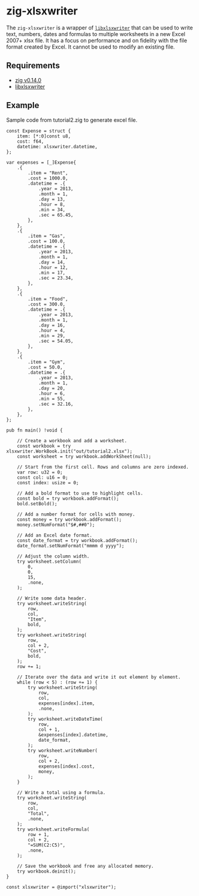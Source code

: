 # zig-xlsxwriter

The `zig-xlsxwriter` is a wrapper of [`libxlsxwriter`](https://github.com/jmcnamara/libxlsxwriter) that can be used to write text, numbers,
dates and formulas to multiple worksheets in a new Excel 2007+ xlsx file. It
has a focus on performance and on fidelity with the file format created by
Excel. It cannot be used to modify an existing file.

## Requirements

- [zig v0.14.0](https://ziglang.org/download)
- [libxlsxwriter](https://github.com/jmcnamara/libxlsxwriter)

## Example

Sample code from tutorial2.zig to generate excel file.

```zig
const Expense = struct {
    item: [*:0]const u8,
    cost: f64,
    datetime: xlsxwriter.datetime,
};

var expenses = [_]Expense{
    .{
        .item = "Rent",
        .cost = 1000.0,
        .datetime = .{
            .year = 2013,
            .month = 1,
            .day = 13,
            .hour = 8,
            .min = 34,
            .sec = 65.45,
        },
    },
    .{
        .item = "Gas",
        .cost = 100.0,
        .datetime = .{
            .year = 2013,
            .month = 1,
            .day = 14,
            .hour = 12,
            .min = 17,
            .sec = 23.34,
        },
    },
    .{
        .item = "Food",
        .cost = 300.0,
        .datetime = .{
            .year = 2013,
            .month = 1,
            .day = 16,
            .hour = 4,
            .min = 29,
            .sec = 54.05,
        },
    },
    .{
        .item = "Gym",
        .cost = 50.0,
        .datetime = .{
            .year = 2013,
            .month = 1,
            .day = 20,
            .hour = 6,
            .min = 55,
            .sec = 32.16,
        },
    },
};

pub fn main() !void {

    // Create a workbook and add a worksheet.
    const workbook = try xlsxwriter.WorkBook.init("out/tutorial2.xlsx");
    const worksheet = try workbook.addWorkSheet(null);

    // Start from the first cell. Rows and columns are zero indexed.
    var row: u32 = 0;
    const col: u16 = 0;
    const index: usize = 0;

    // Add a bold format to use to highlight cells.
    const bold = try workbook.addFormat();
    bold.setBold();

    // Add a number format for cells with money.
    const money = try workbook.addFormat();
    money.setNumFormat("$#,##0");

    // Add an Excel date format.
    const date_format = try workbook.addFormat();
    date_format.setNumFormat("mmmm d yyyy");

    // Adjust the column width.
    try worksheet.setColumn(
        0,
        0,
        15,
        .none,
    );

    // Write some data header.
    try worksheet.writeString(
        row,
        col,
        "Item",
        bold,
    );
    try worksheet.writeString(
        row,
        col + 2,
        "Cost",
        bold,
    );
    row += 1;

    // Iterate over the data and write it out element by element.
    while (row < 5) : (row += 1) {
        try worksheet.writeString(
            row,
            col,
            expenses[index].item,
            .none,
        );
        try worksheet.writeDateTime(
            row,
            col + 1,
            &expenses[index].datetime,
            date_format,
        );
        try worksheet.writeNumber(
            row,
            col + 2,
            expenses[index].cost,
            money,
        );
    }

    // Write a total using a formula.
    try worksheet.writeString(
        row,
        col,
        "Total",
        .none,
    );
    try worksheet.writeFormula(
        row + 1,
        col + 2,
        "=SUM(C2:C5)",
        .none,
    );

    // Save the workbook and free any allocated memory.
    try workbook.deinit();
}

const xlsxwriter = @import("xlsxwriter");
```

